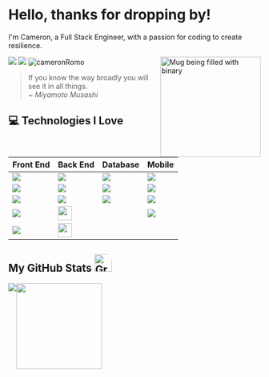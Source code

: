 # Hello, thanks for dropping by!
I'm Cameron, a Full Stack Engineer, with a passion for coding to create resilience.

<img src="https://media.giphy.com/media/v1.Y2lkPTc5MGI3NjExZGJzMGx5cDdkM2JidnJtYmlqcGdpdDZkMGptMTRvdzRvM2ZpYnVyaCZlcD12MV9pbnRlcm5hbF9naWZfYnlfaWQmY3Q9cw/hu9xj9UtxpoY3oytsh/giphy.gif" width="200px" height="200px" alt='Mug being filled with binary' align='right'/>
<a href="https://www.linkedin.com/in/CameronRomo/"><img src="https://img.shields.io/badge/-cameron_romo-blue?style=flat-square&logo=Linkedin&logoColor=white" /></a>
<a href="mailto:cromo1225@gmail.com"><img src="https://img.shields.io/badge/-cromo1225@gmail.com-c14438?style=flat-square&logo=Gmail&logoColor=white" /></a>
<img src="https://komarev.com/ghpvc/?username=cameronRomo" alt="cameronRomo" />

> If you know the way broadly you will see it in all things.<br>
> <em>~ Miyamoto Musashi</em>

## :computer: Technologies I Love
| Front End | Back End | Database | Mobile |
|---|---|---|---|
| <img src="https://img.shields.io/badge/React-20232A?style=for-the-badge&logo=react&logoColor=61DAFB"/> | <img src="https://img.shields.io/badge/Node%20js-339933?style=for-the-badge&logo=nodedotjs&logoColor=white"/> | <img src="https://img.shields.io/badge/MySQL-005C84?style=for-the-badge&logo=mysql&logoColor=white"/> | <img src="https://img.shields.io/badge/React_Native-20232A?style=for-the-badge&logo=react&logoColor=61DAFB"/> |
| <img src="https://img.shields.io/badge/Angular-DD0031?style=for-the-badge&logo=angular&logoColor=white"/> | <img src="https://img.shields.io/badge/Go-00ADD8?style=for-the-badge&logo=go&logoColor=white"/> | <img src="https://img.shields.io/badge/PostgreSQL-316192?style=for-the-badge&logo=postgresql&logoColor=white"/> | <img src="https://img.shields.io/badge/Expo-1B1F23?style=for-the-badge&logo=expo&logoColor=white"/> |
| <img src="https://img.shields.io/badge/Vue%20js-35495E?style=for-the-badge&logo=vuedotjs&logoColor=4FC08D"/> | <img src="https://img.shields.io/badge/Ruby_on_Rails-CC0000?style=for-the-badge&logo=ruby-on-rails&logoColor=white"/> | <img src="https://img.shields.io/badge/MongoDB-4EA94B?style=for-the-badge&logo=mongodb&logoColor=white"/> | <img src = "https://img.shields.io/badge/Xcode-007ACC?style=for-the-badge&logo=Xcode&logoColor=white"> |
| <img src = "https://img.shields.io/badge/next%20js-000000?style=for-the-badge&logo=nextdotjs&logoColor=white"> | <img src="https://img.shields.io/badge/CAPYBARA-08737f" height="28px"> | &#160; | <img src="https://img.shields.io/badge/Android_Studio-3DDC84?style=for-the-badge&logo=android-studio&logoColor=white" /> |
| <img src = "https://img.shields.io/badge/Cypress-17202C?style=for-the-badge&logo=cypress&logoColor=white"> | <img src="https://img.shields.io/badge/RSPEC-CC0100" height="28px"> | &#160; | &#160; |

## My GitHub Stats <img src="https://media.giphy.com/media/bmQBu3aSF0DxadphkG/giphy.gif" width="35px" alt="Graph in motion" style="border-radius: 0px 14px 0px 0px"/>
<div style="display: flex;">
<img src="https://github-readme-stats.vercel.app/api?username=cameronRomo&hide_border=true&show_icons=true&include_all_commits=true&count_private=true&line_height=21&theme=one_dark_pro" />
<img src = "https://github-readme-stats.vercel.app/api/top-langs/?username=cameronRomo&hide=html&hide_border=true&layout=compact&langs_count=8&theme=one_dark_pro" height="171px" />
</div>

